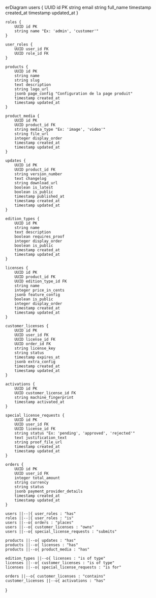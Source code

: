 erDiagram
    users {
        UUID id PK
        string email
        string full_name
        timestamp created_at
        timestamp updated_at
    }

    roles {
        UUID id PK
        string name "Ex: 'admin', 'customer'"
    }

    user_roles {
        UUID user_id FK
        UUID role_id FK
    }

    products {
        UUID id PK
        string name
        string slug
        text description
        string logo_url
        jsonb page_config "Configuration de la page produit"
        timestamp created_at
        timestamp updated_at
    }

    product_media {
        UUID id PK
        UUID product_id FK
        string media_type "Ex: 'image', 'video'"
        string file_url
        integer display_order
        timestamp created_at
        timestamp updated_at
    }

    updates {
        UUID id PK
        UUID product_id FK
        string version_number
        text changelog
        string download_url
        boolean is_latest
        boolean is_public
        timestamp published_at
        timestamp created_at
        timestamp updated_at
    }
    
    edition_types {
        UUID id PK
        string name
        text description
        boolean requires_proof
        integer display_order
        boolean is_public
        timestamp created_at
        timestamp updated_at
    }

    licenses {
        UUID id PK
        UUID product_id FK
        UUID edition_type_id FK
        string name
        integer price_in_cents
        jsonb feature_config
        boolean is_public
        integer display_order
        timestamp created_at
        timestamp updated_at
    }

    customer_licenses {
        UUID id PK
        UUID user_id FK
        UUID license_id FK
        UUID order_id FK
        string license_key
        string status
        timestamp expires_at
        jsonb extra_config
        timestamp created_at
        timestamp updated_at
    }

    activations {
        UUID id PK
        UUID customer_license_id FK
        string machine_fingerprint
        timestamp activated_at
    }
    
    special_license_requests {
        UUID id PK
        UUID user_id FK
        UUID license_id FK
        string status "Ex: 'pending', 'approved', 'rejected'"
        text justification_text
        string proof_file_url
        timestamp created_at
        timestamp updated_at
    }

    orders {
        UUID id PK
        UUID user_id FK
        integer total_amount
        string currency
        string status
        jsonb payment_provider_details
        timestamp created_at
        timestamp updated_at
    }

    users ||--|{ user_roles : "has"
    roles ||--|{ user_roles : "is"
    users ||--o{ orders : "places"
    users ||--o{ customer_licenses : "owns"
    users ||--o{ special_license_requests : "submits"

    products ||--o{ updates : "has"
    products ||--o{ licenses : "has"
    products ||--o{ product_media : "has"

    edition_types ||--o{ licenses : "is of type"
    licenses ||--o{ customer_licenses : "is of type"
    licenses ||--o{ special_license_requests : "is for"

    orders ||--o{ customer_licenses : "contains"
    customer_licenses ||--o{ activations : "has"
}
